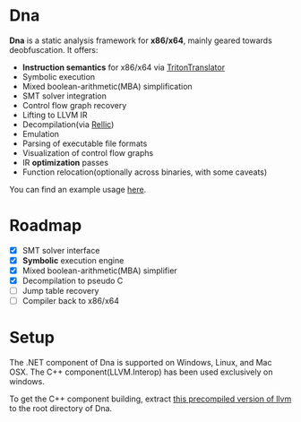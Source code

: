 # Dna

**Dna** is a static analysis framework for **x86/x64**, mainly geared towards deobfuscation. It offers:
- **Instruction semantics** for x86/x64 via [TritonTranslator](https://github.com/Colton1skees/TritonTranslator)
- Symbolic execution
- Mixed boolean-arithmetic(MBA) simplification
- SMT solver integration
- Control flow graph recovery
- Lifting to LLVM IR
- Decompilation(via [Rellic](https://github.com/lifting-bits/rellic))
- Emulation 
- Parsing of executable file formats
- Visualization of control flow graphs
- IR **optimization** passes
- Function relocation(optionally across binaries, with some caveats)

You can find an example usage [here](https://github.com/Colton1skees/Dna/blob/master/Dna.Example/Program.cs).

# Roadmap
 * [X] SMT solver interface
 * [X] **Symbolic** execution engine
 * [X] Mixed boolean-arithmetic(MBA) simplifier
 * [X] Decompilation to pseudo C
 * [ ] Jump table recovery
 * [ ] Compiler back to x86/x64
 
 # Setup
 
The .NET component of Dna is supported on Windows, Linux, and Mac OSX. The C++ component(LLVM.Interop) has been used exclusively on windows. 

To get the C++ component building, extract [this precompiled version of llvm](https://github.com/LLVMParty/REVIDE/releases/download/libraries/llvm-15.0.3-win64.7z) to the root directory of Dna. 